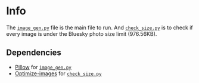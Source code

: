 # Info

The [`image_gen.py`](https://github.com/Zoobdude/bluesky-chrsitmas-countdown/blob/main/python/image_gen.py) file is the main file to run. And [`check_size.py`](https://github.com/Zoobdude/bluesky-chrsitmas-countdown/blob/main/python/check_size.py) is to check if every image is under the Bluesky photo size limit (976.56KB).

## Dependencies

* [Pillow](https://pypi.org/project/Pillow/) for [`image_gen.py`](https://github.com/Zoobdude/bluesky-chrsitmas-countdown/blob/main/python/image_gen.py)
* [Optimize-images](https://pypi.org/project/optimize-images/) for [`check_size.py`](https://github.com/Zoobdude/bluesky-chrsitmas-countdown/blob/main/python/check_size.py)
  
